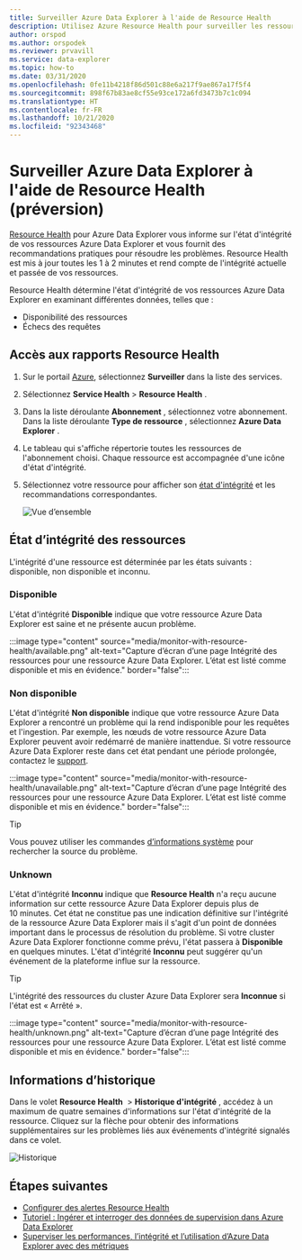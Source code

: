 ```yaml
---
title: Surveiller Azure Data Explorer à l'aide de Resource Health
description: Utilisez Azure Resource Health pour surveiller les ressources Azure Data Explorer.
author: orspod
ms.author: orspodek
ms.reviewer: prvavill
ms.service: data-explorer
ms.topic: how-to
ms.date: 03/31/2020
ms.openlocfilehash: 0fe11b4218f86d501c88e6a217f9ae867a17f5f4
ms.sourcegitcommit: 898f67b83ae8cf55e93ce172a6fd3473b7c1c094
ms.translationtype: HT
ms.contentlocale: fr-FR
ms.lasthandoff: 10/21/2020
ms.locfileid: "92343468"
---
```

# <a name="monitor-azure-data-explorer-using-resource-health-preview"></a>Surveiller Azure Data Explorer à l'aide de Resource Health (préversion)

[Resource Health](/azure/service-health/resource-health-overview) pour Azure Data Explorer vous informe sur l'état d'intégrité de vos ressources Azure Data Explorer et vous fournit des recommandations pratiques pour résoudre les problèmes. Resource Health est mis à jour toutes les 1 à 2 minutes et rend compte de l'intégrité actuelle et passée de vos ressources. 

Resource Health détermine l'état d'intégrité de vos ressources Azure Data Explorer en examinant différentes données, telles que :
* Disponibilité des ressources
* Échecs des requêtes

## <a name="access-resource-health-reporting"></a>Accès aux rapports Resource Health

1. Sur le portail [Azure](https://portal.azure.com/), sélectionnez **Surveiller** dans la liste des services.
1. Sélectionnez **Service Health** > **Resource Health** .
1. Dans la liste déroulante **Abonnement** , sélectionnez votre abonnement. Dans la liste déroulante **Type de ressource** , sélectionnez **Azure Data Explorer** .
1. Le tableau qui s'affiche répertorie toutes les ressources de l'abonnement choisi. Chaque ressource est accompagnée d'une icône d'état d'intégrité.
1. Sélectionnez votre ressource pour afficher son [état d'intégrité](#resource-health-status) et les recommandations correspondantes.

    ![Vue d’ensemble](media/monitor-with-resource-health/resource-health-overview.png)

## <a name="resource-health-status"></a>État d’intégrité des ressources

L'intégrité d'une ressource est déterminée par les états suivants : disponible, non disponible et inconnu.

### <a name="available"></a>Disponible

L'état d'intégrité **Disponible** indique que votre ressource Azure Data Explorer est saine et ne présente aucun problème.

:::image type="content" source="media/monitor-with-resource-health/available.png" alt-text="Capture d’écran d’une page Intégrité des ressources pour une ressource Azure Data Explorer. L’état est listé comme disponible et mis en évidence." border="false":::

### <a name="unavailable"></a>Non disponible

L'état d'intégrité **Non disponible** indique que votre ressource Azure Data Explorer a rencontré un problème qui la rend indisponible pour les requêtes et l'ingestion. Par exemple, les nœuds de votre ressource Azure Data Explorer peuvent avoir redémarré de manière inattendue. Si votre ressource Azure Data Explorer reste dans cet état pendant une période prolongée, contactez le [support]().

:::image type="content" source="media/monitor-with-resource-health/unavailable.png" alt-text="Capture d’écran d’une page Intégrité des ressources pour une ressource Azure Data Explorer. L’état est listé comme disponible et mis en évidence." border="false":::

> [!TIP]
> Vous pouvez utiliser les commandes [d’informations système](kusto/management/systeminfo.md) pour rechercher la source du problème.

### <a name="unknown"></a>Unknown

L'état d'intégrité **Inconnu** indique que **Resource Health** n'a reçu aucune information sur cette ressource Azure Data Explorer depuis plus de 10 minutes. Cet état ne constitue pas une indication définitive sur l'intégrité de la ressource Azure Data Explorer mais il s'agit d'un point de données important dans le processus de résolution du problème. Si votre cluster Azure Data Explorer fonctionne comme prévu, l'état passera à **Disponible** en quelques minutes. L'état d'intégrité **Inconnu** peut suggérer qu'un événement de la plateforme influe sur la ressource. 

> [!TIP]
> L'intégrité des ressources du cluster Azure Data Explorer sera **Inconnue** si l'état est « Arrêté ».

:::image type="content" source="media/monitor-with-resource-health/unknown.png" alt-text="Capture d’écran d’une page Intégrité des ressources pour une ressource Azure Data Explorer. L’état est listé comme disponible et mis en évidence." border="false":::

## <a name="historical-information"></a>Informations d’historique

Dans le volet **Resource Health**  > **Historique d'intégrité** , accédez à un maximum de quatre semaines d'informations sur l'état d'intégrité de la ressource. Cliquez sur la flèche pour obtenir des informations supplémentaires sur les problèmes liés aux événements d'intégrité signalés dans ce volet. 

![Historique](media/monitor-with-resource-health/healthhistory.png)

## <a name="next-steps"></a>Étapes suivantes

* [Configurer des alertes Resource Health](/azure/service-health/resource-health-alert-arm-template-guide)
* [Tutoriel : Ingérer et interroger des données de supervision dans Azure Data Explorer](ingest-data-no-code.md)
* [Superviser les performances, l’intégrité et l’utilisation d’Azure Data Explorer avec des métriques](using-metrics.md)